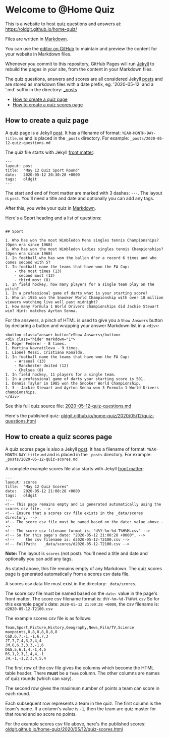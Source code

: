 # Welcome to @Home Quiz

This is a website to host quiz questions and answers at: <https://oldgit.github.io/home-quiz/>

Files are written in [Markdown](https://guides.github.com/features/mastering-markdown/).

You can use the [editor on GitHub](https://github.com/oldgit/home-quiz/edit/master/README.md) to maintain and preview the content for your website in Markdown files.

Whenever you commit to this repository, GitHub Pages will run [Jekyll](https://jekyllrb.com/) to rebuild the pages in your site, from the content in your Markdown files.

The quiz questions, answers and scores are all considered Jekyll [posts](https://jekyllrb.com/docs/posts/) and are stored as markdown files with a date prefix, eg. '2020-05-12' and a '.md' suffix in the directory: [\_posts](\_posts/)

* [How to create a quiz page](#how-to-create-a-quiz-page)
* [How to create a quiz scores page](#how-to-create-a-quiz-scores-page)

## How to create a quiz page

A quiz page is a Jekyll [post](https://jekyllrb.com/docs/posts).
It has a filename of format: `YEAR-MONTH-DAY-title.md` and is placed in the `_posts` directory.
For example: `_posts/2020-05-12-quiz-questions.md`

The quiz file starts with Jekyll [front matter](https://jekyllrb.com/docs/front-matter/):

```
---
layout: post
title:  "May 12 Quiz Sport Round"
date:   2020-05-12 20:30:28 +0000
tags:   oldgit
---
```

The start and end of front matter are marked with 3 dashes: `---`. The layout is `post`. 
You'll need a title and date and optionally you can add any tags.

After this, you write your quiz in [Markdown](https://help.github.com/en/github/writing-on-github/basic-writing-and-formatting-syntax).

Here's a Sport heading and a list of questions:

```

## Sport

1. Who has won the most Wimbledon Mens singles tennis Championships? (Open era since 1968)
1. Who has won the most Wimbledon Ladies singles tennis Championships? (Open era since 1968)
1. In football who has won the ballon d'or a record 6 times and who comes second with 5?
1. In football name the teams that have won the FA Cup:
    - the most times (13)
    - second most (12)
    - third most (8)
1. In field hockey, how many players for a single team play on the pitch?
1. In a professional game of darts what is your starting score?
1. Who in 1985 won the Snooker World Championship with over 18 million viewers watching live well past midnight?
1. How many Formula 1 World Drivers championships did Jackie Stewart win? Hint: matches Ayrton Senna.
```

For the answers, a pinch of HTML is used to give you a `Show Answers` button by declaring a button 
and wrapping your answer Markdown list in a `<div>`:

```
<button class="answer-button">Show Answers</button>
<div class="hide" markdown="1">
1. Roger Federer - 8 times.
1. Martina Navratilova - 9 times.
1. Lionel Messi, Cristiano Ronaldo.
1. In football name the teams that have won the FA Cup:
    - Arsenal (13)
    - Manchester United (12)
    - Chelsea (8)
1. In field hockey, 11 players for a single team.
1. In a professional game of darts your starting score is 501.
1. Dennis Taylor in 1985 won the Snooker World Championship.
1. 3 - Jackie Stewart and Ayrton Senna won 3 Formula 1 World Drivers championships.
</div>
```

See this full quiz source file: [2020-05-12-quiz-questions.md](https://raw.githubusercontent.com/oldgit/home-quiz/master/_posts/2020-05-12-quiz-questions.md)

Here's the published quiz: [oldgit.github.io/home-quiz/2020/05/12/quiz-questions.html](https://oldgit.github.io/home-quiz/2020/05/12/quiz-questions.html)

## How to create a quiz scores page

A quiz scores page is also a Jekyll [post](https://jekyllrb.com/docs/posts).
It has a filename of format: `YEAR-MONTH-DAY-title.md` and is placed in the `_posts` directory.
For example: `_posts/2020-05-12-quiz-scores.md`

A complete example scores file also starts with Jekyll [front matter](https://jekyllrb.com/docs/front-matter/):

```
---
layout: scores
title:  "May 12 Quiz Scores"
date:   2020-05-12 21:00:28 +0000
tags:   oldgit
---
<!-- This page remains empty and is generated automatically using the scores csv file. -->
<!-- Ensure that a scores csv file exists in the _data/scores directory. -->
<!-- The score csv file must be named based on the date: value above -->
<!-- The score csv filename format is: "d%Y-%m-%d-T%H%M.csv" -->
<!-- So for this page's date: "2020-05-12 21:00:28 +0000", -->
<!--     the csv filename is: d2020-05-12-T2100.csv -->
<!-- FullPath:   _data/scores/d2020-05-12-T2100.csv -->
```

**Note:** The layout is `scores` (not post). You'll need a title and date and optionally you can add any tags.

As stated above, this file remains empty of any Markdown. 
The quiz scores page is generated automatically from a scores csv data file.

A scores csv data file must exist in the directory: `_data/scores`.

The score csv file must be named based on the `date:` value in the page's front matter.
The score csv filename format is: `d%Y-%m-%d-T%H%M.csv`
So for this example page's date: `2020-05-12 21:00:28 +0000`, the csv filename is: `d2020-05-12-T2100.csv`

The example scores csv file is as follows:

```
Team,Sport,Picture,History,Geography,News,Film/TV,Science
maxpoints,8,8,8,8,8,8,8
C&D,6,7,-1,-1,6,7,3
JT,7,7,4,3,2,4,4
JM,6,6,3,3,3,-1,6
D&G,5,6,1,4,-1,4,5
RS,1,2,3,1,4,4,-1
JH,-1,-1,2,3,4,5,4
```

The first row of the csv file gives the columns which become the HTML table header.
There **must** be a `Team` column. The other columns are names of quiz rounds (which can vary).

The second row gives the maximum number of points a team can score in each round.

Each subsequent row represents a team in the quiz. The first column is the team's name.
If a column's value is `-1`, then the team are quiz master for that round and so score no points.

For the example scores csv file above, here's the published scores: [oldgit.github.io/home-quiz/2020/05/12/quiz-scores.html](https://oldgit.github.io/home-quiz/2020/05/12/quiz-scores.html)


